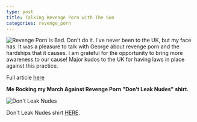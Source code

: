 ```yaml
---
type: post
title: Talking Revenge Porn with The Sun
categories: revenge_porn
---
```

![Revenge Porn Is Bad. Don't do it.](https://github.com/kdawgy/kdawgy.github.io/blob/master/_posts/assets/ukSunRevengePorn.jpg?raw=true)
I've never been to the UK, but my face has. It was a pleasure to talk with George about revenge porn and the hardships that it causes. I am grateful for the opportunity to bring more awareness to our cause! Major kudos to the UK for having laws in place against this practice.

Full article [here](https://www.thesun.co.uk/fabulous/5874496/revenge-porn-website/)

**Me Rocking my March Against Revenge Porn "Don't Leak Nudes" shirt.** 

![Don't Leak Nudes](https://www.thesun.co.uk/wp-content/uploads/2018/04/image1-11.jpeg?strip=all&w=960)

Don't Leak Nudes shirt [HERE](http://represent.com/marchagainstrevengeporn).
